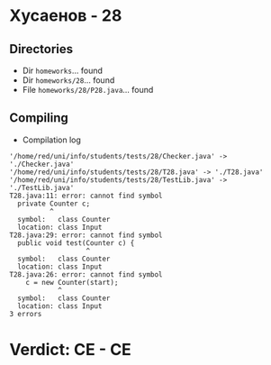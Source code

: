 # Хусаенов - 28
## Directories
- Dir `homeworks`... found
- Dir `homeworks/28`... found
- File `homeworks/28/P28.java`... found
## Compiling
- Compilation log
```
'/home/red/uni/info/students/tests/28/Checker.java' -> './Checker.java'
'/home/red/uni/info/students/tests/28/T28.java' -> './T28.java'
'/home/red/uni/info/students/tests/28/TestLib.java' -> './TestLib.java'
T28.java:11: error: cannot find symbol
  private Counter c;
          ^
  symbol:   class Counter
  location: class Input
T28.java:29: error: cannot find symbol
  public void test(Counter c) {
                   ^
  symbol:   class Counter
  location: class Input
T28.java:26: error: cannot find symbol
    c = new Counter(start);
            ^
  symbol:   class Counter
  location: class Input
3 errors

```
# Verdict: **CE** - CE
